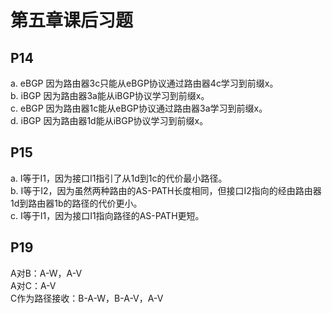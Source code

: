 # 第五章课后习题
## P14
a. eBGP 因为路由器3c只能从eBGP协议通过路由器4c学习到前缀x。  
b. iBGP 因为路由器3a能从iBGP协议学习到前缀x。  
c. eBGP 因为路由器1c能从eBGP协议通过路由器3a学习到前缀x。   
d. iBGP 因为路由器1d能从iBGP协议学习到前缀x。

## P15
a. I等于I1，因为接口I1指引了从1d到1c的代价最小路径。  
b. I等于I2，因为虽然两种路由的AS-PATH长度相同，但接口I2指向的经由路由器1d到路由器1b的路径的代价更小。  
c. I等于I1，因为接口I1指向路径的AS-PATH更短。

## P19
A对B：A-W，A-V  
A对C：A-V  
C作为路径接收：B-A-W，B-A-V，A-V

